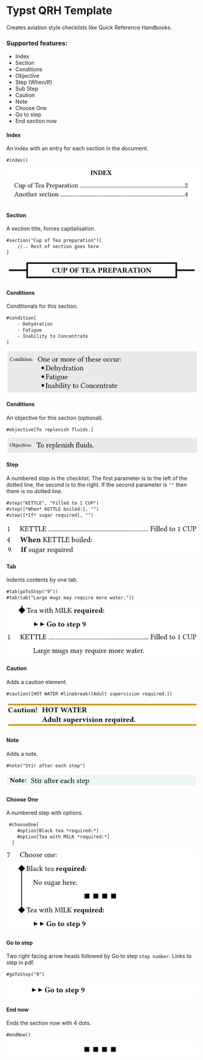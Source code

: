 # Typst QRH Template

Creates aviation style checklists like Quick Reference Handbooks.

### Supported features:

- Index
- Section
- Conditions
- Objective
- Step (When/If)
- Sub Step
- Caution
- Note
- Choose One
- Go to step
- End section now

#### Index

An index with an entry for each section in the document.

```typst
#index()
```

![alt text](images/image1.png)

#### Section

A section title, forces capitalisation.

```typst
#section("Cup of Tea preparation")[
    //.. Rest of section goes here
]
```

![alt text](images/image2.png)

#### Conditions

Conditionals for this section.

```typst
#condition[
    - Dehydration
    - Fatigue
    - Inability to Concentrate
]
```

![alt text](images/image3.png)

#### Conditions

An objective for this section (optional).

```typst
#objective[To replenish fluids.]
```

![alt text](images/image.png)

#### Step

A numbered step in the checklist. The first parameter is to the left of the dotted line, the second is to the right. If the second parameter is `""` then there is no dotted line.

```typst
#step("KETTLE", "Filled to 1 CUP")
#step([*When* KETTLE boiled:], "")
#step([*If* sugar required], "")
```

![alt text](images/image-1.png)
![alt text](images/image-6.png)
![alt text](images/image-7.png)

#### Tab

Indents contents by one tab.

```typst
#tab(goToStep("9"))
#tab(tab("Large mugs may require more water."))
```

![alt text](images/image-3.png)
![alt text](images/image-2.png)

#### Caution

Adds a caution element.

```typst
#caution([HOT WATER #linebreak()Adult supervision required.])
```

![alt text](images/image-4.png)

#### Note

Adds a note.

```typst
#note("Stir after each step")
```

![alt text](images/image-5.png)

#### Choose One

A numbered step with options.

```typst
 #chooseOne[
    #option[Black tea *required:*]
    #option[Tea with MILK *required:*]
  ]
```

![alt text](images/image-8.png)

#### Go to step

Two right facing arrow heads followed by Go to step `step number`. Links to step in pdf.

```typst
#goToStep("9")
```

![alt text](images/image-9.png)

#### End now

Ends the section now with 4 dots.

```typst
#endNow()
```

![alt text](images/image-10.png)
